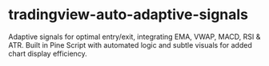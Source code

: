 # tradingview-auto-adaptive-signals
Adaptive signals for optimal entry/exit, integrating EMA, VWAP, MACD, RSI &amp; ATR. Built in Pine Script with automated logic and subtle visuals for added chart display efficiency.
